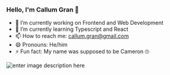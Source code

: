 ### Hello, I'm Callum Gran 👋

- 🔭 I’m currently working on Frontend and Web Development
- 🌱 I’m currently learning Typescript and React
- 📫 How to reach me: callum.gran@gmail.com
- 😄 Pronouns: He/him
- ⚡ Fun fact: My name was supposed to be Cameron 🙄

![enter image description here](https://github-readme-stats.vercel.app/api?username=callumgran&&show_icons=true&title_color=ffffff&icon_color=bb2acf&text_color=daf7dc&bg_color=151515)
